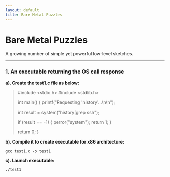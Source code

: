 ```yaml
---
layout: default
title: Bare Metal Puzzles
---
```


# Bare Metal Puzzles

A growing number of simple yet powerful low-level sketches.

-----------

### 1. An executable returning the OS call response

**a). Create the test1.c file as below:**
    
> #include <stdio.h>
#include <stdlib.h>
>
>int main() {
    printf("Requesting 'history'...\n\n");
>    
>    int result = system("history|grep ssh");
>    
>    if (result == -1) {
        perror("system");
        return 1;
    }
>    
>    return 0;
}

**b). Compile it to create executable for x86 architecture:**

`gcc test1.c -o test1`

**c). Launch executable:**

`./test1`
